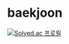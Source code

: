 # baekjoon

[![Solved.ac 프로필](http://mazassumnida.wtf/api/v2/generate_badge?boj=tintin010)](https://solved.ac/tintin010)
